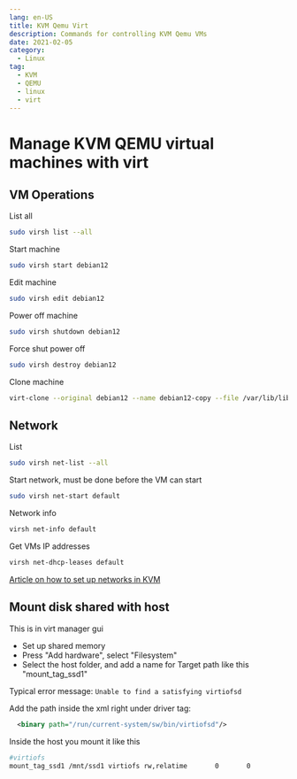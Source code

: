 ```yaml
---
lang: en-US
title: KVM Qemu Virt
description: Commands for controlling KVM Qemu VMs
date: 2021-02-05
category:
  - Linux
tag:
  - KVM
  - QEMU
  - linux
  - virt
---
```


# Manage KVM QEMU virtual machines with virt

## VM Operations

List all

```sh
sudo virsh list --all
```

Start machine

```sh
sudo virsh start debian12
```

Edit machine
```sh
sudo virsh edit debian12
```

Power off machine

```sh
sudo virsh shutdown debian12
```

Force shut power off

```sh
sudo virsh destroy debian12
```

Clone machine
```sh
virt-clone --original debian12 --name debian12-copy --file /var/lib/libvirt/images/debian12-copy.qcow2
```

## Network

List

```sh
sudo virsh net-list --all
```

Start network, must be done before the VM can start
```sh
sudo virsh net-start default
```

Network info
```sh
virsh net-info default
```

Get VMs IP addresses
```sh
virsh net-dhcp-leases default
```

[Article on how to set up networks in KVM](https://computingforgeeks.com/managing-kvm-network-interfaces-in-linux/?expand_article=1)

## Mount disk shared with host

This is in virt manager gui

- Set up shared memory
- Press "Add hardware", select "Filesystem"
- Select the host folder, and add a name for Target path like this "mount_tag_ssd1"

Typical error message:
`Unable to find a satisfying virtiofsd`

Add the path inside the xml right under driver tag:
```xml
  <binary path="/run/current-system/sw/bin/virtiofsd"/>
```

Inside the host you mount it like this
```sh
#virtiofs
mount_tag_ssd1 /mnt/ssd1 virtiofs rw,relatime       0       0
```